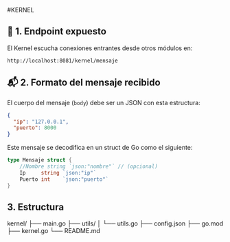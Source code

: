#KERNEL 

## 🔌 1. Endpoint expuesto

El Kernel escucha conexiones entrantes desde otros módulos en:

`http://localhost:8081/kernel/mensaje`

## 📬 2. Formato del mensaje recibido

El cuerpo del mensaje (`body`) debe ser un JSON con esta estructura:

```json
{
  "ip": "127.0.0.1",
  "puerto": 8000
}
```

Este mensaje se decodifica en un struct de Go como el siguiente:

```go
type Mensaje struct {
    //Nombre string `json:"nombre"` // (opcional)
    Ip     string `json:"ip"`
    Puerto int    `json:"puerto"`
}
```

## 3. Estructura

kernel/
├── main.go
├── utils/
│   └── utils.go
├── config.json
├── go.mod
├── kernel.go
└── README.md 
